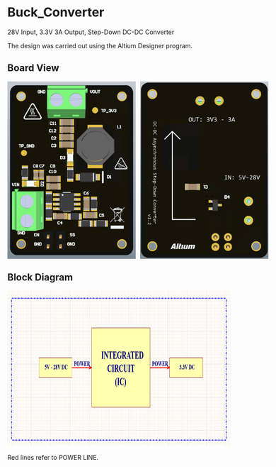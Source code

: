 # Buck_Converter
 28V Input, 3.3V 3A Output, Step-Down DC-DC Converter

 The design was carried out using the Altium Designer program.

## Board View

<div style="display: flex; align-items: center;">
  <img style="margin-right: 10px;" width="300" height="400" src="https://raw.githubusercontent.com/kurtasli/Buck_Converter/refs/heads/main/Buck_Converter/ProjectVersions/Revision_1_2/buck_top.png">
  <img width="300" height="400" src="https://raw.githubusercontent.com/kurtasli/Buck_Converter/refs/heads/main/Buck_Converter/ProjectVersions/Revision_1_2/buck_bottom.png">
</div>


## Block Diagram

<p align="left">
  <img width="800" height="350" src="https://raw.githubusercontent.com/kurtasli/Buck_Converter/refs/heads/main/Buck_Converter/ProjectVersions/Revision_1_2/buck_blockdiagram.png">
</p>

Red lines refer to POWER LINE.
